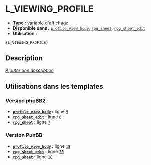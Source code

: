 # L_VIEWING_PROFILE
* __Type :__ variable d'affichage
* __Disponible dans :__ [`profile_view_body`](../tpl/var/profile_view_body.md#readme), [`rpg_sheet`](../tpl/var/rpg_sheet.md#readme), [`rpg_sheet_edit`](../tpl/var/rpg_sheet_edit.md#readme)
* __Utilisation :__

```html
{L_VIEWING_PROFILE}
```

## Description
[*Ajouter une description*](https://fa-tvars.appspot.com/var/L_VIEWING_PROFILE)

## Utilisations dans les templates

### Version phpBB2
* __[`profile_view_body`](../tpl/var/profile_view_body.md#readme) :__ ligne [`9`](../tpl/src/subsilver/profile_view_body.tpl#L9)
* __[`rpg_sheet_edit`](../tpl/var/rpg_sheet_edit.md#readme) :__ ligne [`6`](../tpl/src/subsilver/rpg_sheet_edit.tpl#L6)
* __[`rpg_sheet`](../tpl/var/rpg_sheet.md#readme) :__ ligne [`7`](../tpl/src/subsilver/rpg_sheet.tpl#L7)

### Version PunBB
* __[`profile_view_body`](../tpl/var/profile_view_body.md#readme) :__ ligne [`18`](../tpl/src/punbb/profile_view_body.tpl#L18)
* __[`rpg_sheet_edit`](../tpl/var/rpg_sheet_edit.md#readme) :__ ligne [`20`](../tpl/src/punbb/rpg_sheet_edit.tpl#L20)
* __[`rpg_sheet`](../tpl/var/rpg_sheet.md#readme) :__ ligne [`18`](../tpl/src/punbb/rpg_sheet.tpl#L18)